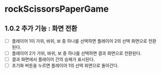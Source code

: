 # rockScissorsPaperGame 

## 1.0.2 추가 기능 : 화면 전환
- [ ] 플레이어 1이 가위, 바위, 보 중 하나를 선택하면 플레이어 2의 선택 화면으로 전환된다.
- [ ] 플레이어 2가 가위, 바위, 보 중 하나를 선택하면 결과 화면으로 전환된다. 
- [ ] 결과 화면에서 플레이어 간의 승패가 표시된다.
- [ ] 초기화 버튼을 누르면 플레이어 1의 선택 화면으로 돌아간다.

